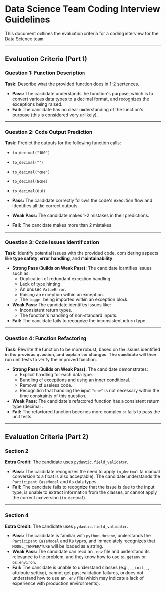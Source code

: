# Data Science Team Coding Interview Guidelines

This document outlines the evaluation criteria for a coding interview for the Data Science team.

---

## Evaluation Criteria (Part 1)

### **Question 1: Function Description**

**Task:** Describe what the provided function does in 1-2 sentences.

* **Pass:** The candidate understands the function's purpose, which is to convert various data types to a decimal format, and recognizes the exceptions being raised.
* **Fail:** The candidate has no clear understanding of the function's purpose (this is considered very unlikely).

---

### **Question 2: Code Output Prediction**

**Task:** Predict the outputs for the following function calls:
* `to_decimal("100")`
* `to_decimal("")`
* `to_decimal("one")`
* `to_decimal(None)`
* `to_decimal(0.0)`

* **Pass:** The candidate correctly follows the code's execution flow and identifies all the correct outputs.
* **Weak Pass:** The candidate makes 1-2 mistakes in their predictions.
* **Fail:** The candidate makes more than 2 mistakes.

---

### **Question 3: Code Issues Identification**

**Task:** Identify potential issues with the provided code, considering aspects like **type safety**, **error handling**, and **maintainability**.

* **Strong Pass (Builds on Weak Pass):** The candidate identifies issues such as:
    * Duplication of redundant exception handling.
    * Lack of type hinting.
    * An unused `ValueError`.
    * Raising an exception within an exception.
    * The `logger` being imported within an exception block.
* **Weak Pass:** The candidate identifies issues like:
    * Inconsistent return types.
    * The function's handling of non-standard inputs.
* **Fail:** The candidate fails to recognize the inconsistent return type.

---

### **Question 4: Function Refactoring**

**Task:** Rewrite the function to be more robust, based on the issues identified in the previous question, and explain the changes. The candidate will then run unit tests to verify the improved function.

* **Strong Pass (Builds on Weak Pass):** The candidate demonstrates:
    * Explicit handling for each data type.
    * Bundling of exceptions and using an inner conditional.
    * Removal of useless code.
    * Recognition that handling the input `"one"` is not necessary within the time constraints of this question.
* **Weak Pass:** The candidate's refactored function has a consistent return type (decimal).
* **Fail:** The refactored function becomes more complex or fails to pass the unit tests.

---

## Evaluation Criteria (Part 2)

### **Section 2**

**Extra Credit:** The candidate uses `pydantic.field_validator`.

* **Pass:** The candidate recognizes the need to apply `to_decimal` (a manual conversion to a float is also acceptable). The candidate understands the `Participant BaseModel` and its data types.
* **Fail:** The candidate fails to recognize that the issue is due to the input type, is unable to extract information from the classes, or cannot apply the correct conversion (`to_decimal`).

---

### **Section 4**

**Extra Credit:** The candidate uses `pydantic.field_validator`.

* **Pass:** The candidate is familiar with `python-dotenv`, understands the `Participant BaseModel` and its types, and immediately recognizes that `MODEL_TEMPERATURE` will be loaded as a string.
* **Weak Pass:** The candidate can read an `.env` file and understand its relevance to the problem, and they know how to use `os.getenv` or `os.environ`.
* **Fail:** The candidate is unable to understand classes (e.g., `__init__`, attribute setting), cannot get past validation failures, or does not understand how to use an `.env` file (which may indicate a lack of experience with production environments).